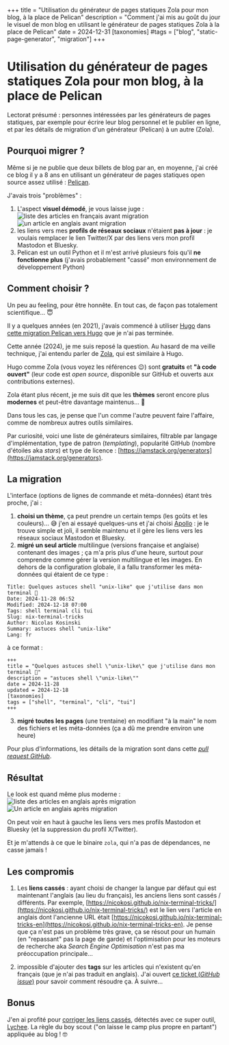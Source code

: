 +++
title = "Utilisation du générateur de pages statiques Zola pour mon blog, à la place de Pelican"
description = "Comment j'ai mis au goût du jour le visuel de mon blog en utilisant le générateur de pages statiques Zola à la place de Pelican"
date = 2024-12-31
[taxonomies]
#tags = ["blog", "static-page-generator", "migration"]
+++
# Utilisation du générateur de pages statiques Zola pour mon blog, à la place de Pelican

Lectorat présumé : personnes intéressées par les générateurs de pages statiques, par exemple pour écrire leur blog
personnel et le publier en ligne, et par les détails de migration d'un générateur (Pelican) à un autre (Zola).

## Pourquoi migrer ?

Même si je ne publie que deux billets de blog par an, en moyenne, j'ai créé ce blog il y a 8 ans en utilisant un
générateur de pages statiques open source assez utilisé : [Pelican](https://docs.getpelican.com/).

J'avais trois "problèmes" :
1. L'aspect **visuel démodé**, je vous laisse juge :
![liste des articles en français avant migration](before-french-landing-page.png)
![un article en anglais avant migration](before-english-article.png)
2. les liens vers mes **profils de réseaux sociaux** n'étaient **pas à jour** : je voulais remplacer le lien Twitter/X par des
   liens vers mon profil Mastodon et Bluesky.
3. Pelican est un outil Python et il m'est arrivé plusieurs fois qu'il **ne fonctionne plus** (j'avais probablement
"cassé" mon environnement de développement Python)


## Comment choisir ?

Un peu au feeling, pour être honnête. En tout cas, de façon pas totalement scientifique... 😇

Il y a quelques années (en 2021), j'avais commencé à utiliser [Hugo](https://gohugo.io/) dans [cette migration Pelican vers Hugo](https://github.com/nicokosi/blog/pull/1) que je n'ai pas terminée.

Cette année (2024), je me suis reposé la question. Au hasard de ma veille technique, j'ai entendu parler de [Zola](https://www.getzola.org/), qui
est similaire à Hugo.

Hugo comme Zola (vous voyez les références 😉) sont **gratuits** et **"à code ouvert"** (leur code est _open source_, disponible sur GitHub et ouverts aux contributions externes).

Zola étant plus récent, je me suis dit que les **thèmes** seront encore plus **modernes** et peut-être davantage maintenus... 🤷

Dans tous les cas, je pense que l'un comme l'autre peuvent faire l'affaire, comme de nombreux autres outils similaires.

Par curiosité, voici une liste de générateurs similaires, filtrable par langage d'implémentation, type de patron (_templating_), popularité GitHub (nombre d'étoiles aka _stars_) et type de licence : [https://jamstack.org/generators](https://jamstack.org/generators).

## La migration

L'interface (options de lignes de commande et méta-données) étant très proche, j'ai :

1. **choisi un thème**, ça peut prendre un certain temps (les goûts et les couleurs)... 😅 j'en ai essayé quelques-uns et j'ai choisi [Apollo](https://github.com/not-matthias/apollo) : je le trouve simple et joli, il semble maintenu et il gère les liens vers les réseaux sociaux Mastodon et Bluesky.
2. **migré un seul article** multilingue (versions française et anglaise) contenant des images ; ça m'a pris plus d'une heure, surtout pour comprendre comme gérer la version multilingue et les images.
En dehors de la configuration globale, il a fallu transformer les méta-données qui étaient de ce type :
```
Title: Quelques astuces shell "unix-like" que j'utilise dans mon terminal 🧙
Date: 2024-11-28 06:52
Modified: 2024-12-18 07:00
Tags: shell terminal cli tui
Slug: nix-terminal-tricks
Author: Nicolas Kosinski
Summary: astuces shell "unix-like"
Lang: fr
```
à ce format :
```
+++
title = "Quelques astuces shell \"unix-like\" que j'utilise dans mon terminal 🧙"
description = "astuces shell \"unix-like\""
date = 2024-11-28
updated = 2024-12-18
[taxonomies]
tags = ["shell", "terminal", "cli", "tui"]
+++
```
3. **migré toutes les pages** (une trentaine) en modifiant "à la main" le nom des fichiers et les méta-données (ça a dû me prendre environ une heure)

Pour plus d'informations, les détails de la migration sont dans cette [_pull request GitHub_](https://github.com/nicokosi/blog/pull/11).

## Résultat

Le look est quand même plus moderne :
![liste des articles en anglais après migration](now-english-articles.png)
![Un article en anglais après migration](now-english-articles.png)

On peut voir en haut à gauche les liens vers mes profils Mastodon et Bluesky (et la suppression du profil X/Twitter).

Et je m'attends à ce que le binaire `zola`, qui n'a pas de dépendances, ne casse jamais !

## Les compromis

1. Les **liens cassés** : ayant choisi de changer la langue par défaut qui est maintenant l'anglais (au lieu du français), 
les anciens liens sont cassés / différents. Par exemple, [https://nicokosi.github.io/nix-terminal-tricks/](https://nicokosi.github.io/nix-terminal-tricks/)
est le lien vers l'article en anglais dont l'ancienne URL était [https://nicokosi.github.io/nix-terminal-tricks-en](https://nicokosi.github.io/nix-terminal-tricks-en).
Je pense que ça n'est pas un problème très grave, ça se résout pour un humain (en "repassant" pas la page de garde) et
l'optimisation pour les moteurs de recherche aka _Search Engine Optimisation_ n'est pas ma préoccupation principale...

2. impossible d'ajouter des **tags** sur les articles qui n'existent qu'en français (que je n'ai pas traduit en anglais).
J'ai ouvert [ce ticket (_GitHub issue_)](https://github.com/getzola/zola/issues/2757) pour savoir comment résoudre ça.
À suivre...

## Bonus

J'en ai profité pour [corriger les liens cassés](https://github.com/nicokosi/blog/pull/11/commits/5b6557350db88fcade375ed9a81905659fb57e89), détectés avec ce super outil, [Lychee](https://github.com/lycheeverse/lychee).
La règle du boy scout ("on laisse le camp plus propre en partant") appliquée au blog ! 🤓
